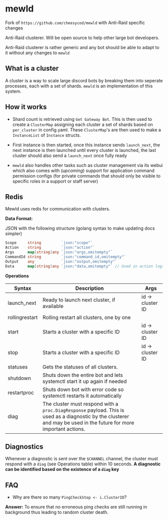 # mewld

Fork of ``https://github.com/cheesycod/mewld`` with Anti-Raid specific changes

Anti-Raid clusterer. Will be open source to help other large bot developers.

Anti-Raid clusterer is rather generic and any bot should be able to adapt to it without any changes to ``mewld``

## What is a cluster

A cluster is a way to scale large discord bots by breaking them into seperate processes, each with a set of shards. ``mewld`` is an implementation of this system.

## How it works

- Shard count is retrieved using ``Get Gateway Bot``. This is then used to create a ``ClusterMap`` assigning each cluster a set of shards based on ``per_cluster`` in config.yaml. These ``ClusterMap``'s are then used to make a ``InstanceList`` of ``Instance`` structs.

- First instance is then started, once this instance sends ``launch_next``, the next instance is then launched until every cluster is launched, the last cluster should also send a ``launch_next`` once fully ready

- ``mewld`` also handles other tasks such as cluster management via its webui which also comes with (*upcoming*) support for application command permission configs (for private commands that should only be visible to specific roles in a support or staff server)

## Redis

Mewld uses redis for communication with clusters.

**Data Format:**

JSON with the following structure (golang syntax to make updating docs simpler)

```go
Scope     string         `json:"scope"`
Action    string         `json:"action"`
Args      map[string]any `json:"args,omitempty"`
CommandId string         `json:"command_id,omitempty"`
Output    any            `json:"output,omitempty"`
Data      map[string]any `json:"data,omitempty"` // Used in action logs
```

**Operations**

| Syntax      	   | Description 									  | Args                    |
| ------           | ----------- 									  | ----                    |
| launch_next      | Ready to launch next cluster, if available       | id -> cluster ID        |
| rollingrestart   | Rolling restart all clusters, one by one         |                         |
| start            | Starts a cluster with a specific ID              | id -> cluster ID        |
| stop             | Starts a cluster with a specific ID              | id -> cluster ID        |
| statuses         | Gets the statuses of all clusters.               |                         |
| shutdown         | Shuts down the entire bot and lets systemctl start it up again if needed | |
| restartproc      | Shuts down bot with error code so systemctl restarts it automatically |    |
| diag             | The cluster must respond with a ``proc.DiagResponse`` payload. This is used as a diagnostic by the clusterer and may be used in the future for more important actions.      |    |

## Diagnostics

Whenever a diagnostic is sent over the ``$CHANNEL`` channel, the cluster must respond with a ``diag`` (see Operations table) within 10 seconds. **A diagnostic can be identified based on the existence of a ``diag`` key**

## FAQ

- Why are there so many ``PingCheckStop <- i.ClusterID``?

**Answer:** To ensure that no erroneous ping checks are still running in background thus leading to random cluster death.